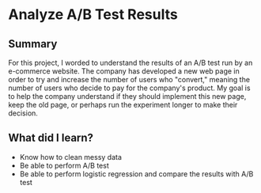 # Analyze A/B Test Results

## Summary

For this project, I worded to understand the results of an A/B test run by an e-commerce website. The company has developed a new web page in order to try and increase the number of users who "convert," meaning the number of users who decide to pay for the company's product. My goal is to help the company understand if they should implement this new page, keep the old page, or perhaps run the experiment longer to make their decision.



## What did I learn?

- Know how to clean messy data
- Be able to perform A/B test
- Be able to perform logistic regression and compare the results with A/B test


